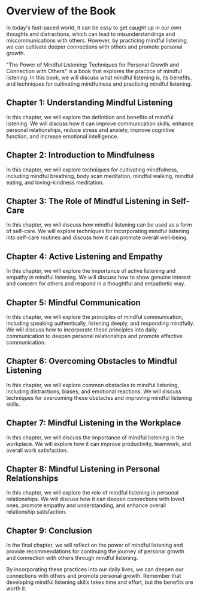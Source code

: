 Overview of the Book
==================================

In today's fast-paced world, it can be easy to get caught up in our own thoughts and distractions, which can lead to misunderstandings and miscommunications with others. However, by practicing mindful listening, we can cultivate deeper connections with others and promote personal growth.

"The Power of Mindful Listening: Techniques for Personal Growth and Connection with Others" is a book that explores the practice of mindful listening. In this book, we will discuss what mindful listening is, its benefits, and techniques for cultivating mindfulness and practicing mindful listening.

Chapter 1: Understanding Mindful Listening
------------------------------------------

In this chapter, we will explore the definition and benefits of mindful listening. We will discuss how it can improve communication skills, enhance personal relationships, reduce stress and anxiety, improve cognitive function, and increase emotional intelligence.

Chapter 2: Introduction to Mindfulness
--------------------------------------

In this chapter, we will explore techniques for cultivating mindfulness, including mindful breathing, body scan meditation, mindful walking, mindful eating, and loving-kindness meditation.

Chapter 3: The Role of Mindful Listening in Self-Care
-----------------------------------------------------

In this chapter, we will discuss how mindful listening can be used as a form of self-care. We will explore techniques for incorporating mindful listening into self-care routines and discuss how it can promote overall well-being.

Chapter 4: Active Listening and Empathy
---------------------------------------

In this chapter, we will explore the importance of active listening and empathy in mindful listening. We will discuss how to show genuine interest and concern for others and respond in a thoughtful and empathetic way.

Chapter 5: Mindful Communication
--------------------------------

In this chapter, we will explore the principles of mindful communication, including speaking authentically, listening deeply, and responding mindfully. We will discuss how to incorporate these principles into daily communication to deepen personal relationships and promote effective communication.

Chapter 6: Overcoming Obstacles to Mindful Listening
----------------------------------------------------

In this chapter, we will explore common obstacles to mindful listening, including distractions, biases, and emotional reactions. We will discuss techniques for overcoming these obstacles and improving mindful listening skills.

Chapter 7: Mindful Listening in the Workplace
---------------------------------------------

In this chapter, we will discuss the importance of mindful listening in the workplace. We will explore how it can improve productivity, teamwork, and overall work satisfaction.

Chapter 8: Mindful Listening in Personal Relationships
------------------------------------------------------

In this chapter, we will explore the role of mindful listening in personal relationships. We will discuss how it can deepen connections with loved ones, promote empathy and understanding, and enhance overall relationship satisfaction.

Chapter 9: Conclusion
---------------------

In the final chapter, we will reflect on the power of mindful listening and provide recommendations for continuing the journey of personal growth and connection with others through mindful listening.

By incorporating these practices into our daily lives, we can deepen our connections with others and promote personal growth. Remember that developing mindful listening skills takes time and effort, but the benefits are worth it.
